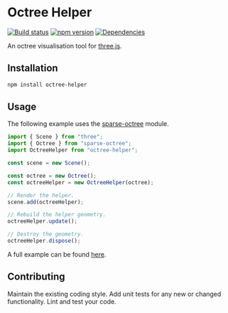 # Octree Helper

[![Build status](https://travis-ci.org/vanruesc/octree-helper.svg?branch=master)](https://travis-ci.org/vanruesc/octree-helper) 
[![npm version](https://badge.fury.io/js/octree-helper.svg)](http://badge.fury.io/js/octree-helper) 
[![Dependencies](https://david-dm.org/vanruesc/octree-helper.svg?branch=master)](https://david-dm.org/vanruesc/octree-helper)

An octree visualisation tool for [three.js](https://threejs.org/).


## Installation

```sh
npm install octree-helper
``` 


## Usage

The following example uses the [sparse-octree](https://github.com/vanruesc/sparse-octree) module.

```javascript
import { Scene } from "three";
import { Octree } from "sparse-octree";
import OctreeHelper from "octree-helper";

const scene = new Scene();

const octree = new Octree();
const octreeHelper = new OctreeHelper(octree);

// Render the helper.
scene.add(octreeHelper);

// Rebuild the helper geometry.
octreeHelper.update();

// Destroy the geometry.
octreeHelper.dispose();
```

A full example can be found [here](https://vanruesc.github.io/sparse-octree/public/index.html).


## Contributing

Maintain the existing coding style. Add unit tests for any new or changed functionality. Lint and test your code.

